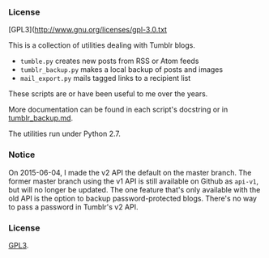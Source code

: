
### License

[GPL3](http://www.gnu.org/licenses/gpl-3.0.txt

This is a collection of utilities dealing with Tumblr blogs.

- `tumble.py` creates new posts from RSS or Atom feeds
- `tumblr_backup.py` makes a local backup of posts and images
- `mail_export.py` mails tagged links to a recipient list

These scripts are or have been useful to me over the years.

More documentation can be found in each script's docstring or in
[tumblr_backup.md](https://github.com/bbolli/tumblr-utils/blob/master/tumblr_backup.md).

The utilities run under Python 2.7.

### Notice

On 2015-06-04, I made the v2 API the default on the master branch. The former
master branch using the v1 API is still available on Github as `api-v1`, but
will no longer be updated. The one feature that's only available with the old
API is the option to backup password-protected blogs. There's no way to pass
a password in Tumblr's v2 API.

### License

[GPL3](http://www.gnu.org/licenses/gpl-3.0.txt).
